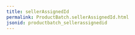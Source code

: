 ```yaml
---
title: sellerAssignedId
permalink: ProductBatch.sellerAssignedId.html
jsonid: productbatch_sellerassignedid
---
```

